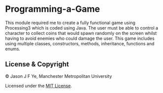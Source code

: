 # Programming-a-Game
This module required me to create a fully functional game using Processing3 which is coded using Java. The user must be able to control a character to collect coins that would spawn randomly on the screen whilst having to avoid enemies who could damage the user. This game includes using multiple classes, constructors, methods, inheritance, functions and enums.

## License & Copyright

© Jason J F Ye, Manchester Metropolitan University

Licensed under the [MIT License](LICENSE).
